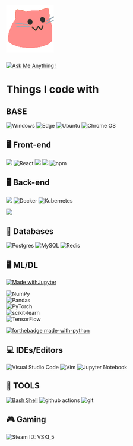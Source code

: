 # ![Build your own X](fast_meow_party.gif)

[![Ask Me Anything !](https://img.shields.io/badge/Ask%20me-anything-1abc9c.svg)](https://GitHub.com/Naereen/ama) 
# Things I code with
## BASE
![Windows](https://img.shields.io/badge/Windows-0078D6?style=for-the-badge&logo=windows&logoColor=white) 
![Edge](https://img.shields.io/badge/Edge-0078D7?style=for-the-badge&logo=Microsoft-edge&logoColor=white)
![Ubuntu](https://img.shields.io/badge/Ubuntu-E95420?style=for-the-badge&logo=ubuntu&logoColor=white) 
![Chrome OS](https://img.shields.io/badge/chrome%20os-3d89fc?style=for-the-badge&logo=google%20chrome&logoColor=white)

## 🖥️ Front-end
<img src="https://img.shields.io/badge/JavaScript-F7DF1E?style=for-the-badge&logo=javascript&logoColor=white"/>    <img alt="React" src="https://img.shields.io/badge/-React-45b8d8?style=flat-square&logo=react&logoColor=white" />    <img src="https://img.shields.io/badge/HTML5-E34F26?style=flat-square&logo=html5&logoColor=white"/>    <img src="https://img.shields.io/badge/CSS-239120?&style=flat-square&logo=react&logoColor=white"/>    <img alt="npm" src="https://img.shields.io/badge/-NPM-CB3837?style=flat-square&logo=npm&logoColor=white" />

## 🖥️ Back-end
<img src="https://img.shields.io/badge/Golang-46a2f1?style=for-the-badge&logo=Go&logoColor=white"/>   <img alt="Docker" src="https://img.shields.io/badge/-Docker-46a2f1?style=flat-square&logo=docker&logoColor=white" />  ![Kubernetes](https://img.shields.io/badge/kubernetes-%23326ce5.svg?style=flat-square&logo=kubernetes&logoColor=white)

<img src="https://img.shields.io/badge/Python-3776AB?style=for-the-badge&logo=python&logoColor=white"/>   

## 💾 Databases
![Postgres](https://img.shields.io/badge/postgres-%23316192.svg?style=for-the-badge&logo=postgresql&logoColor=white)    ![MySQL](https://img.shields.io/badge/mysql-%2300f.svg?style=for-the-badge&logo=mysql&logoColor=white)    ![Redis](https://img.shields.io/badge/redis-%23DD0031.svg?style=for-the-badge&logo=redis&logoColor=white)

## 🖥️ ML/DL
[![Made withJupyter](https://img.shields.io/badge/Made%20with-Jupyter-orange?style=for-the-badge&logo=Jupyter)](https://jupyter.org/try)

![NumPy](https://img.shields.io/badge/numpy-%23013243.svg?style=for-the-badge&logo=numpy&logoColor=white)  
![Pandas](https://img.shields.io/badge/pandas-%23150458.svg?style=for-the-badge&logo=pandas&logoColor=white)  
![PyTorch](https://img.shields.io/badge/PyTorch-%23EE4C2C.svg?style=for-the-badge&logo=PyTorch&logoColor=white)  
![scikit-learn](https://img.shields.io/badge/scikit--learn-%23F7931E.svg?style=for-the-badge&logo=scikit-learn&logoColor=white)  
![TensorFlow](https://img.shields.io/badge/TensorFlow-%23FF6F00.svg?style=for-the-badge&logo=TensorFlow&logoColor=white)

[![forthebadge made-with-python](http://ForTheBadge.com/images/badges/made-with-python.svg)](https://www.python.org/)

## 💻 IDEs/Editors
![Visual Studio Code](https://img.shields.io/badge/Visual%20Studio%20Code-0078d7.svg?style=for-the-badge&logo=visual-studio-code&logoColor=white)
![Vim](https://img.shields.io/badge/VIM-%2311AB00.svg?style=for-the-badge&logo=vim&logoColor=white)
![Jupyter Notebook](https://img.shields.io/badge/jupyter-%23FA0F00.svg?style=for-the-badge&logo=jupyter&logoColor=white)

## 🔧 TOOLS
[![Bash Shell](https://badges.frapsoft.com/bash/v1/bash.png?v=103)](https://github.com/ellerbrock/open-source-badges/)
<img alt="github actions" src="https://img.shields.io/badge/-Github_Actions-2088FF?style=flat-square&logo=github-actions&logoColor=white" />    <img alt="git" src="https://img.shields.io/badge/-Git-F05032?style=flat-square&logo=git&logoColor=white" />

## 🎮 Gaming

<img src="steam_id.svg" alt="Steam ID: VSKI_5" width="400">
